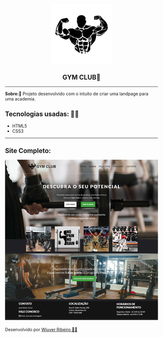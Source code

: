<img src="./src/assets/images/icone.png" width="200" style="display:block; margin-left:auto; margin-right:auto">
  <h2 style="text-align:center;">GYM CLUB💪</h2>
<hr>

<strong>Sobre:🧾</strong> Projeto desenvolvido com o intuito de criar uma landpage para uma academia.

<h2>Tecnologias usadas: 👨‍💻</h2>
<ul>
  <li>HTML5</li>
  <li>CSS3</li>
</ul>

<hr>

<h2>Site Completo:</h2>
<img src="./src/assets/images/frontend.png">

<p>Desenvolvido por <a href="https://github.com/Wiuver-Ribeiro">Wiuver Ribeiro 🙋‍♂️ </a></p>